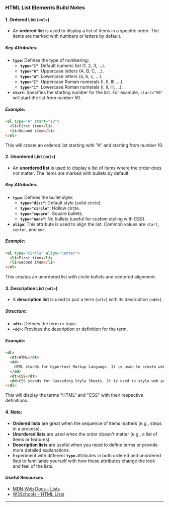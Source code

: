 ### **HTML List Elements Build Notes**

#### **1. Ordered List (`<ol>`)**

- An **ordered list** is used to display a list of items in a specific order. The items are marked with numbers or letters by default.

##### **Key Attributes:**

- **`type`**: Defines the type of numbering:
  - **`type="1"`**: Default numeric list (1, 2, 3, …).
  - **`type="A"`**: Uppercase letters (A, B, C, …).
  - **`type="a"`**: Lowercase letters (a, b, c, …).
  - **`type="I"`**: Uppercase Roman numerals (I, II, III, …).
  - **`type="i"`**: Lowercase Roman numerals (i, ii, iii, …).
- **`start`**: Specifies the starting number for the list. For example, `start="50"` will start the list from number 50.

##### **Example:**

```html
<ol type="A" start="10">
  <li>First item</li>
  <li>Second item</li>
</ol>
```

This will create an ordered list starting with "A" and starting from number 10.

#### **2. Unordered List (`<ul>`)**

- An **unordered list** is used to display a list of items where the order does not matter. The items are marked with bullets by default.

##### **Key Attributes:**

- **`type`**: Defines the bullet style:
  - **`type="disc"`**: Default style (solid circle).
  - **`type="circle"`**: Hollow circle.
  - **`type="square"`**: Square bullets.
  - **`type="none"`**: No bullets (useful for custom styling with CSS).
- **`align`**: This attribute is used to align the list. Common values are `start`, `center`, and `end`.

##### **Example:**

```html
<ul type="circle" align="center">
  <li>First item</li>
  <li>Second item</li>
</ul>
```

This creates an unordered list with circle bullets and centered alignment.

#### **3. Description List (`<dl>`)**

- A **description list** is used to pair a term (`<dt>`) with its description (`<dd>`).

##### **Structure:**

- **`<dt>`**: Defines the term or topic.
- **`<dd>`**: Provides the description or definition for the term.

##### **Example:**

```html
<dl>
  <dt>HTML</dt>
  <dd>
    HTML stands for Hypertext Markup Language. It is used to create web pages.
  </dd>
  <dt>CSS</dt>
  <dd>CSS stands for Cascading Style Sheets. It is used to style web pages.</dd>
</dl>
```

This will display the terms "HTML" and "CSS" with their respective definitions.

#### **4. Note:**

- **Ordered lists** are great when the sequence of items matters (e.g., steps in a process).
- **Unordered lists** are used when the order doesn't matter (e.g., a list of items or features).
- **Description lists** are useful when you need to define terms or provide more detailed explanations.
- Experiment with different **`type`** attributes in both ordered and unordered lists to familiarize yourself with how these attributes change the look and feel of the lists.

#### **Useful Resources**

- [MDN Web Docs - Lists](https://developer.mozilla.org/en-US/docs/Web/HTML/Element/ol)
- [W3Schools - HTML Lists](https://www.w3schools.com/html/html_lists.asp)

---
